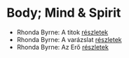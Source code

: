 # Body; Mind & Spirit

- Rhonda Byrne: A titok [részletek](_details/Rhonda%20Byrne.md#id_647)
- Rhonda Byrne: A varázslat [részletek](_details/Rhonda%20Byrne.md#id_286)
- Rhonda Byrne: Az Erő [részletek](_details/Rhonda%20Byrne.md#id_281)